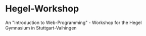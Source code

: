 # Hegel-Workshop
An "Introduction to Web-Programming" - Workshop for the Hegel Gymnasium in Stuttgart-Vaihingen
